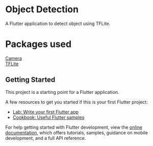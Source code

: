 # Object Detection

A Flutter application to detect object using TFLite.

# Packages used
[Camera](https://pub.dev/packages/camera)  
[TFLite](https://pub.dev/packages/flutter_tflite)

## Getting Started

This project is a starting point for a Flutter application.

A few resources to get you started if this is your first Flutter project:

- [Lab: Write your first Flutter app](https://docs.flutter.dev/get-started/codelab)
- [Cookbook: Useful Flutter samples](https://docs.flutter.dev/cookbook)

For help getting started with Flutter development, view the
[online documentation](https://docs.flutter.dev/), which offers tutorials,
samples, guidance on mobile development, and a full API reference.
